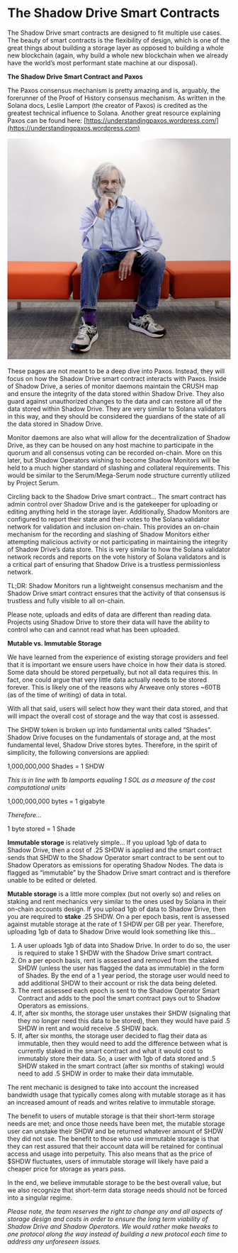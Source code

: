 # The Shadow Drive Smart Contracts

The Shadow Drive smart contracts are designed to fit multiple use cases. The beauty of smart contracts is the flexibility of design, which is one of the great things about building a storage layer as opposed to building a whole new blockchain (again, why build a whole new blockchain when we already have the world’s most performant state machine at our disposal).

**The Shadow Drive Smart Contract and Paxos**

The Paxos consensus mechanism is pretty amazing and is, arguably, the forerunner of the Proof of History consensus mechanism. As written in the Solana docs, Leslie Lamport (the creator of Paxos) is credited as the greatest technical influence to Solana. Another great resource explaining Paxos can be found here: [https://understandingpaxos.wordpress.com/](https://understandingpaxos.wordpress.com)

![Confirmed: Sneakers = Peak Performance](<../../.gitbook/assets/image (5).png>)

These pages are not meant to be a deep dive into Paxos. Instead, they will focus on how the Shadow Drive smart contract interacts with Paxos. Inside of Shadow Drive, a series of monitor daemons maintain the CRUSH map and ensure the integrity of the data stored within Shadow Drive. They also guard against unauthorized changes to the data and can restore all of the data stored within Shadow Drive. They are very similar to Solana validators in this way, and they should be considered the guardians of the state of all the data stored in Shadow Drive.

Monitor daemons are also what will allow for the decentralization of Shadow Drive, as they can be housed on any host machine to participate in the quorum and all consensus voting can be recorded on-chain. More on this later, but Shadow Operators wishing to become Shadow Monitors will be held to a much higher standard of slashing and collateral requirements. This would be similar to the Serum/Mega-Serum node structure currently utilized by Project Serum.

Circling back to the Shadow Drive smart contract... The smart contract has admin control over Shadow Drive and is the gatekeeper for uploading or editing anything held in the storage layer. Additionally, Shadow Monitors are configured to report their state and their votes to the Solana validator network for validation and inclusion on-chain. This provides an on-chain mechanism for the recording and slashing of Shadow Monitors either attempting malicious activity or not participating in maintaining the integrity of Shadow Drive’s data store. This is very similar to how the Solana validator network records and reports on the vote history of Solana validators and is a critical part of ensuring that Shadow Drive is a trustless permissionless network.

TL;DR: Shadow Monitors run a lightweight consensus mechanism and the Shadow Drive smart contract ensures that the activity of that consensus is trustless and fully visible to all on-chain.

Please note, uploads and edits of data are different than reading data. Projects using Shadow Drive to store their data will have the ability to control who can and cannot read what has been uploaded.

**Mutable vs. Immutable Storage**

We have learned from the experience of existing storage providers and feel that it is important we ensure users have choice in how their data is stored. Some data should be stored perpetually, but not all data requires this. In fact, one could argue that very little data actually needs to be stored forever. This is likely one of the reasons why Arweave only stores \~60TB (as of the time of writing) of data in total.&#x20;

With all that said, users will select how they want their data stored, and that will impact the overall cost of storage and the way that cost is assessed.

The SHDW token is broken up into fundamental units called “Shades”. Shadow Drive focuses on the fundamentals of storage and, at the most fundamental level, Shadow Drive stores bytes. Therefore, in the spirit of simplicity, the following conversions are applied:

1,000,000,000 Shades = 1 SHDW

_This is in line with 1b lamports equaling 1 SOL as a measure of the cost computational units_

1,000,000,000 bytes = 1 gigabyte

_Therefore…_

1 byte stored = 1 Shade

**Immutable storage** is relatively simple… If you upload 1gb of data to Shadow Drive, then a cost of .25 SHDW is applied and the smart contract sends that SHDW to the Shadow Operator smart contract to be sent out to Shadow Operators as emissions for operating Shadow Nodes. The data is flagged as “immutable” by the Shadow Drive smart contract and is therefore unable to be edited or deleted.

**Mutable storage** is a little more complex (but not overly so) and relies on staking and rent mechanics very similar to the ones used by Solana in their on-chain accounts design. If you upload 1gb of data to Shadow Drive, then you are required to **stake** .25 SHDW. On a per epoch basis, rent is assessed against mutable storage at the rate of 1 SHDW per GB per year. Therefore, uploading 1gb of data to Shadow Drive would look something like this…

1. A user uploads 1gb of data into Shadow Drive. In order to do so, the user is required to stake 1 SHDW with the Shadow Drive smart contract.
2. On a per epoch basis, rent is assessed and removed from the staked SHDW (unless the user has flagged the data as immutable) in the form of Shades. By the end of a 1 year period, the storage user would need to add additional SHDW to their account or risk the data being deleted.
3. The rent assessed each epoch is sent to the Shadow Operator Smart Contract and adds to the pool the smart contract pays out to Shadow Operators as emissions.
4. If, after six months, the storage user unstakes their SHDW (signaling that they no longer need this data to be stored), then they would have paid .5 SHDW in rent and would receive .5 SHDW back.
5. If, after six months, the storage user decided to flag their data as immutable, then they would need to add the difference between what is currently staked in the smart contract and what it would cost to immutably store their data. So, a user with 1gb of data stored and .5 SHDW staked in the smart contract (after six months of staking) would need to add .5 SHDW in order to make their data immutable.

The rent mechanic is designed to take into account the increased bandwidth usage that typically comes along with mutable storage as it has an increased amount of reads and writes relative to immutable storage.

The benefit to users of mutable storage is that their short-term storage needs are met; and once those needs have been met, the mutable storage user can unstake their SHDW and be returned whatever amount of SHDW they did not use. The benefit to those who use immutable storage is that they can rest assured that their account data will be retained for continual access and usage into perpetuity. This also means that as the price of $SHDW fluctuates, users of immutable storage will likely have paid a cheaper price for storage as years pass.

In the end, we believe immutable storage to be the best overall value, but we also recognize that short-term data storage needs should not be forced into a singular regime.

_Please note, the team reserves the right to change any and all aspects of storage design and costs in order to ensure the long term viability of Shadow Drive and Shadow Operators. We would rather make tweaks to one protocol along the way instead of building a new protocol each time to address any unforeseen issues._
